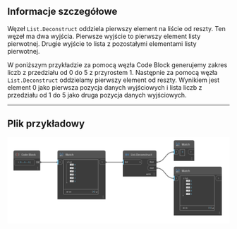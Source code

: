 ## Informacje szczegółowe
Węzeł `List.Deconstruct` oddziela pierwszy element na liście od reszty. Ten węzeł ma dwa wyjścia. Pierwsze wyjście to pierwszy element listy pierwotnej. Drugie wyjście to lista z pozostałymi elementami listy pierwotnej.

W poniższym przykładzie za pomocą węzła Code Block generujemy zakres liczb z przedziału od 0 do 5 z przyrostem 1. Następnie za pomocą węzła `List.Deconstruct` oddzielamy pierwszy element od reszty. Wynikiem jest element 0 jako pierwsza pozycja danych wyjściowych i lista liczb z przedziału od 1 do 5 jako druga pozycja danych wyjściowych.
___
## Plik przykładowy

![List.Deconstruct](./DSCore.List.Deconstruct_img.jpg)

